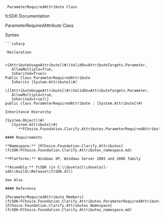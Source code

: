 ﻿     ParameterRequiredAttribute Class                                                   

fcSDK Documentation

ParameterRequiredAttribute Class

Syntax

```vbnet
```csharp

'Declaration
 

<[AttributeUsageAttribute](#)(ValidOn=AttributeTargets.Parameter, 
   AllowMultiple=True, 
   Inherited=True)>
Public Class ParameterRequiredAttribute 
   Inherits [System.Attribute](#)

\[[AttributeUsageAttribute](#)(ValidOn=AttributeTargets.Parameter, 
   AllowMultiple=true, 
   Inherited=true)\]
public class ParameterRequiredAttribute : [System.Attribute](#) 

Inheritance Hierarchy

[System.Object](#)  
   [System.Attribute](#)  
      **FChoice.Foundation.Clarify.Attributes.ParameterRequiredAttribute**  

#### Requirements

**Namespace:** [FChoice.Foundation.Clarify.Attributes](fcSDK~FChoice.Foundation.Clarify.Attributes_namespace.md)

**Platforms:** Windows XP, Windows Server 2003 and 2008 family

**Assembly:** fcSDK (in C:\\dovetail\\dovetail-sdk\\build\\Release\\fcSDK.dll)

See Also

#### Reference

[ParameterRequiredAttribute Members](fcSDK~FChoice.Foundation.Clarify.Attributes.ParameterRequiredAttribute_members.md)  
[FChoice.Foundation.Clarify.Attributes Namespace](fcSDK~FChoice.Foundation.Clarify.Attributes_namespace.md)
